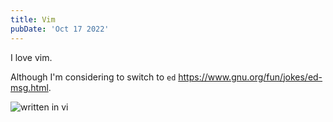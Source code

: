 ```yaml
---
title: Vim
pubDate: 'Oct 17 2022'
---
```


I love vim.

Although I'm considering to switch to `ed` https://www.gnu.org/fun/jokes/ed-msg.html.

<img src="/images/written-in-vi.gif" alt="written in vi">

